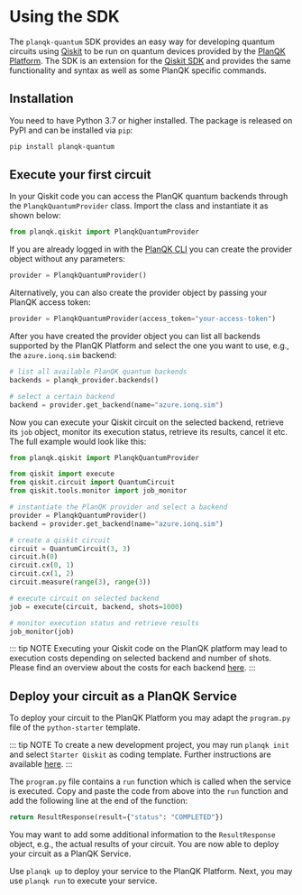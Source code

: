# Using the SDK

The `planqk-quantum` SDK provides an easy way for developing quantum circuits
using [Qiskit](https://pypi.org/project/qiskit) to be run on quantum devices
provided by the [PlanQK Platform](https://docs.platform.planqk.de).
The SDK is an extension for the [Qiskit SDK](https://github.com/Qiskit/qiskit-metapackage) and provides the same
functionality and syntax as well as some PlanQK specific commands.

## Installation

You need to have Python 3.7 or higher installed.
The package is released on PyPI and can be installed via `pip`:

```bash
pip install planqk-quantum
```

## Execute your first circuit

In your Qiskit code you can access the PlanQK quantum backends through the `PlanqkQuantumProvider` class.
Import the class and instantiate it as shown below:

```python
from planqk.qiskit import PlanqkQuantumProvider
```

If you are already logged in with the [PlanQK CLI](quickstart.md#3-login-to-your-account) you can create the provider object without any parameters:

```python
provider = PlanqkQuantumProvider()
```

Alternatively, you can also create the provider object by passing your PlanQK access token:

```python
provider = PlanqkQuantumProvider(access_token="your-access-token")
```

After you have created the provider object you can list all backends supported by the PlanQK Platform and select the one
you want to use, e.g., the `azure.ionq.sim` backend:

```python
# list all available PlanQK quantum backends
backends = planqk_provider.backends()

# select a certain backend
backend = provider.get_backend(name="azure.ionq.sim")
```

Now you can execute your Qiskit circuit on the selected backend, retrieve its `job` object, monitor its execution status, retrieve its results, cancel it etc.
The full example would look like this:

```python
from planqk.qiskit import PlanqkQuantumProvider

from qiskit import execute
from qiskit.circuit import QuantumCircuit
from qiskit.tools.monitor import job_monitor

# instantiate the PlanQK provider and select a backend
provider = PlanqkQuantumProvider()
backend = provider.get_backend(name="azure.ionq.sim")

# create a qiskit circuit
circuit = QuantumCircuit(3, 3)
circuit.h(0)
circuit.cx(0, 1)
circuit.cx(1, 2)
circuit.measure(range(3), range(3))

# execute circuit on selected backend
job = execute(circuit, backend, shots=1000)

# monitor execution status and retrieve results
job_monitor(job)
```

::: tip NOTE
Executing your Qiskit code on the PlanQK platform may lead to execution costs depending on selected backend and number of shots.
Please find an overview about the costs for each backend [here](../service-platform/pricing.md).
:::

## Deploy your circuit as a PlanQK Service

To deploy your circuit to the PlanQK Platform you may adapt the `program.py` file of the `python-starter` template.

::: tip NOTE
To create a new development project, you may run `planqk init` and select `Starter Qiskit` as coding template.
Further instructions are available [here](quickstart.md#create-your-first-project).
:::

The `program.py` file contains a `run` function which is called when the service is executed.
Copy and paste the code from above into the `run` function and add the following line at the end of the function:

```python
return ResultResponse(result={"status": "COMPLETED"})
```

You may want to add some additional information to the `ResultResponse` object, e.g., the actual results of your circuit.
You are now able to deploy your circuit as a PlanQK Service.

Use `planqk up` to deploy your service to the PlanQK Platform.
Next, you may use `planqk run` to execute your service.

